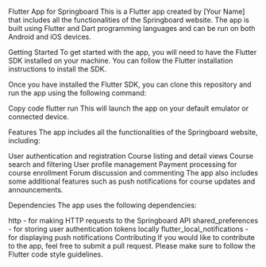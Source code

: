 Flutter App for Springboard
This is a Flutter app created by [Your Name] that includes all the functionalities of the Springboard website. The app is built using Flutter and Dart programming languages and can be run on both Android and iOS devices.

Getting Started
To get started with the app, you will need to have the Flutter SDK installed on your machine. You can follow the Flutter installation instructions to install the SDK.

Once you have installed the Flutter SDK, you can clone this repository and run the app using the following command:

Copy code
flutter run
This will launch the app on your default emulator or connected device.

Features
The app includes all the functionalities of the Springboard website, including:

User authentication and registration
Course listing and detail views
Course search and filtering
User profile management
Payment processing for course enrollment
Forum discussion and commenting
The app also includes some additional features such as push notifications for course updates and announcements.

Dependencies
The app uses the following dependencies:

http - for making HTTP requests to the Springboard API
shared_preferences - for storing user authentication tokens locally
flutter_local_notifications - for displaying push notifications
Contributing
If you would like to contribute to the app, feel free to submit a pull request. Please make sure to follow the Flutter code style guidelines.
